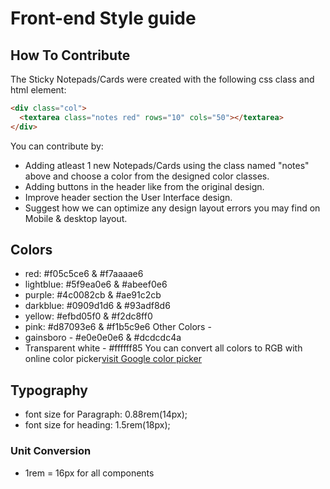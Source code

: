 # Front-end Style guide

## How To Contribute

The Sticky Notepads/Cards were created with the following css class and html element:

```html
<div class="col">
  <textarea class="notes red" rows="10" cols="50"></textarea>
</div>
```

You can contribute by:

- Adding atleast 1 new Notepads/Cards using the class named "notes" above and choose a color from the designed color classes.
- Adding buttons in the header like from the original design.
- Improve header section the User Interface design.
- Suggest how we can optimize any design layout errors you may find on Mobile & desktop layout.

## Colors

- red: #f05c5ce6 & #f7aaaae6
- lightblue: #5f9ea0e6 & #abeef0e6
- purple: #4c0082cb & #ae91c2cb
- darkblue: #0909d1d6 & #93adf8d6
- yellow: #efbd05f0 & #f2dc8ff0
- pink: #d87093e6 & #f1b5c9e6
  Other Colors -
- gainsboro - #e0e0e0e6 & #dcdcdc4a
- Transparent white - #ffffff85
  You can convert all colors to RGB with online color picker[visit Google color picker](https://g.co/kgs/vNT7R9)

## Typography

- font size for Paragraph: 0.88rem(14px);
- font size for heading: 1.5rem(18px);

### Unit Conversion

- 1rem = 16px for all components
